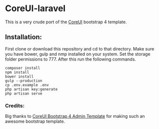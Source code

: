 # CoreUI-laravel
This is a very crude port of the [CoreUI](https://github.com/mrholek/CoreUI-Free-Bootstrap-Admin-Template) bootstrap 4 template.

## Installation:
First clone or download this repository and cd to that directory.
Make sure you have bower, gulp and nmp installed on your system. Set the storage folder permissions to 777. After this run the following commands.
```
composer install
npm install
bower install
gulp --production
cp .env.example .env
php artisan key:generate
php artisan serve
```

### Credits:
Big thanks to [CoreUI Bootstrap 4 Admin Template](https://github.com/mrholek/CoreUI-Free-Bootstrap-Admin-Template) for making such an awesome bootstrap template.
